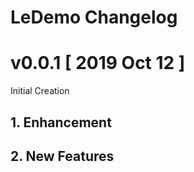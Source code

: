 # LeDemo Changelog

# v0.0.1 [ 2019 Oct 12 ]

Initial Creation

## 1. Enhancement

## 2. New Features
